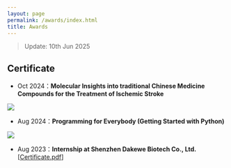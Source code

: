 ```yaml
---
layout: page
permalink: /awards/index.html
title: Awards
---
```


> Update: 10th Jun 2025

## Certificate

- Oct 2024：**Molecular Insights into traditional Chinese Medicine Compounds for the Treatment of Ischemic Stroke**

<img src="https://LIYUHAN725.github.io/images/Molecular.png" class="floatpic">

- Aug 2024：**Programming for Everybody (Getting Started with Python)**

<img src="https://LIYUHAN725.github.io/images/Python.png" class="floatpic">

- Aug 2023：**Internship at Shenzhen Dakewe Biotech Co., Ltd.**</br>[[Certificate.pdf](https://LIYUHAN725.github.io/file/Dakewe.pdf)]

<br>
